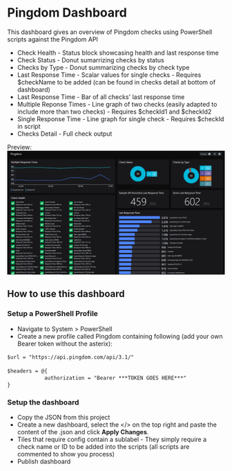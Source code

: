 # Pingdom Dashboard
This dashboard gives an overview of Pingdom checks using PowerShell scripts against the Pingdom API

- Check Health - Status block showcasing health and last response time
- Check Status - Donut sumarrizing checks by status
- Checks by Type - Donut summarizing checks by check type
- Last Response Time - Scalar values for single checks - Requires $checkName to be added (can be found in checks detail at bottom of dashboard)
- Last Response Time - Bar of all checks' last response time
- Multiple Reponse Times - Line graph of two checks (easily adapted to include more than two checks) - Requires $checkId1 and $checkId2
- Single Response Time - Line graph for single check - Requires $checkId in script
- Checks Detail - Full check output

Preview:
![screenshot](Pingdom-PowerShell.png)

## How to use this dashboard
### Setup a PowerShell Profile
- Navigate to System > PowerShell
- Create a new profile called Pingdom containing following (add your own Bearer token without the asterix):

```
$url = "https://api.pingdom.com/api/3.1/"

$headers = @{
            authorization = "Bearer ***TOKEN GOES HERE***"
} 
```


### Setup the dashboard
- Copy the JSON from this project
- Create a new dashboard, select the </> on the top right and paste the content of the .json and click **Apply Changes**.
- Tiles that require config contain a sublabel - They simply require a check name or ID to be added into the scripts (all scripts are commented to show you process)
- Publish dashboard
